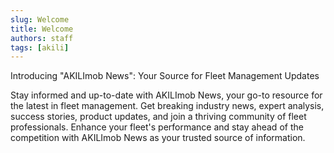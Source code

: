 ```yaml
---
slug: Welcome
title: Welcome
authors: staff
tags: [akili]
---
```

Introducing "AKILImob News": Your Source for Fleet Management Updates

Stay informed and up-to-date with AKILImob News, your go-to resource for the latest in fleet management. Get breaking industry news, expert analysis, success stories, product updates, and join a thriving community of fleet professionals. Enhance your fleet's performance and stay ahead of the competition with AKILImob News as your trusted source of information.
